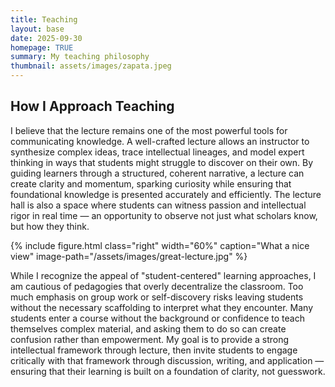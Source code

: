 ```yaml
---
title: Teaching
layout: base
date: 2025-09-30
homepage: TRUE
summary: My teaching philosophy
thumbnail: assets/images/zapata.jpeg
---
```


## How I Approach Teaching

I believe that the lecture remains one of the most powerful tools for communicating knowledge. A well-crafted lecture allows an instructor to synthesize complex ideas, trace intellectual lineages, and model expert thinking in ways that students might struggle to discover on their own. By guiding learners through a structured, coherent narrative, a lecture can create clarity and momentum, sparking curiosity while ensuring that foundational knowledge is presented accurately and efficiently. The lecture hall is also a space where students can witness passion and intellectual rigor in real time — an opportunity to observe not just what scholars know, but how they think.

{% include figure.html
  class="right"
  width="60%"
  caption="What a nice view"
  image-path="/assets/images/great-lecture.jpg"
%}

While I recognize the appeal of "student-centered" learning approaches, I am cautious of pedagogies that overly decentralize the classroom. Too much emphasis on group work or self-discovery risks leaving students without the necessary scaffolding to interpret what they encounter. Many students enter a course without the background or confidence to teach themselves complex material, and asking them to do so can create confusion rather than empowerment. My goal is to provide a strong intellectual framework through lecture, then invite students to engage critically with that framework through discussion, writing, and application — ensuring that their learning is built on a foundation of clarity, not guesswork.
